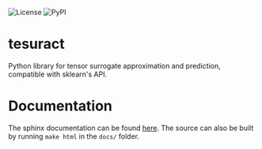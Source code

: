 ![License](https://img.shields.io/github/license/kennychowdhary/tesuract)
![PyPI](https://img.shields.io/pypi/v/tesuract)


# tesuract

Python library for tensor surrogate approximation and prediction, compatible with sklearn's API. 

# Documentation

The sphinx documentation can be found [here](https://kennychowdhary.github.io/tesuract). The source can also be built by running `make html` in the `docs/` folder. 
